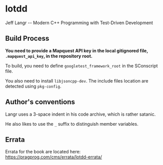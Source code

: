 # lotdd

Jeff Langr -- Modern C++ Programming with Test-Driven Development

## Build Process

**You need to provide a Mapquest API key in the local gitignored file,
`.mapquest_api_key`, in the repository root.**

To build, you need to define `googletest_framework_root` in the SConscript file.

You also need to install `libjsoncpp-dev`.  The include files location are
detected using `pkg-config`.

## Author's conventions

Langr uses a 3-space indent in his code archive, which is rather satanic.

He also likes to use the `_` suffix to distinguish member variables.

## Errata

Errata for the book are located here:
https://pragprog.com/cms/errata/lotdd-errata/

